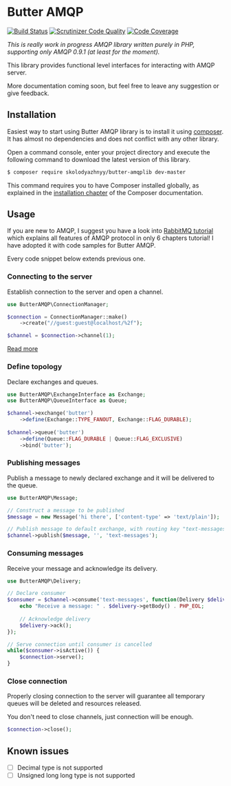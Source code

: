 # Butter AMQP

[![Build Status](https://travis-ci.org/skolodyazhnyy/butter-amqplib.svg?branch=master)](https://travis-ci.org/skolodyazhnyy/butter-amqplib)
[![Scrutinizer Code Quality](https://scrutinizer-ci.com/g/skolodyazhnyy/butter-amqplib/badges/quality-score.png?b=master)](https://scrutinizer-ci.com/g/skolodyazhnyy/butter-amqplib/?branch=master)
[![Code Coverage](https://scrutinizer-ci.com/g/skolodyazhnyy/butter-amqplib/badges/coverage.png?b=master)](https://scrutinizer-ci.com/g/skolodyazhnyy/butter-amqplib/?branch=master)

_This is really work in progress AMQP library written purely in PHP, supporting only AMQP 0.9.1 (at least for the moment)._
 
This library provides functional level interfaces for interacting with AMQP server.

More documentation coming soon, but feel free to leave any suggestion or give feedback.

## Installation

Easiest way to start using Butter AMQP library is to install it using [composer](https://getcomposer.org/doc/00-intro.md#introduction). 
It has almost no dependencies and does not conflict with any other library.

Open a command console, enter your project directory and execute the following command to download the latest version of this library.

```bash
$ composer require skolodyazhnyy/butter-amqplib dev-master
```

This command requires you to have Composer installed globally, as explained in the  [installation chapter](https://getcomposer.org/doc/00-intro.md)
of the Composer documentation.

## Usage

If you are new to AMQP, I suggest you have a look into [RabbitMQ tutorial](docs/rabbit-tutorial/tutorial-one.md) which
explains all features of AMQP protocol in only 6 chapters tutorial! I have adopted it with code samples for Butter AMQP.

Every code snippet below extends previous one.

### Connecting to the server

Establish connection to the server and open a channel.

```php
use ButterAMQP\ConnectionManager;

$connection = ConnectionManager::make()
    ->create("//guest:guest@localhost/%2f");

$channel = $connection->channel(1);
```

[Read more](/docs/connecting.md)

### Define topology

Declare exchanges and queues.

```php
use ButterAMQP\ExchangeInterface as Exchange;
use ButterAMQP\QueueInterface as Queue;

$channel->exchange('butter')
    ->define(Exchange::TYPE_FANOUT, Exchange::FLAG_DURABLE);
    
$channel->queue('butter')
    ->define(Queue::FLAG_DURABLE | Queue::FLAG_EXCLUSIVE)
    ->bind('butter');
```

### Publishing messages

Publish a message to newly declared exchange and it will be delivered to the queue.

```php
use ButterAMQP\Message;

// Construct a message to be published
$message = new Message('hi there', ['content-type' => 'text/plain']);

// Publish message to default exchange, with routing key "text-messages".
$channel->publish($message, '', 'text-messages');
```

### Consuming messages

Receive your message and acknowledge its delivery.

```php
use ButterAMQP\Delivery;

// Declare consumer
$consumer = $channel->consume('text-messages', function(Delivery $delivery) {
    echo "Receive a message: " . $delivery->getBody() . PHP_EOL;
    
    // Acknowledge delivery
    $delivery->ack();
});

// Serve connection until consumer is cancelled
while($consumer->isActive()) {
    $connection->serve();
}
```

### Close connection

Properly closing connection to the server will guarantee all temporary queues will be deleted and resources released.

You don't need to close channels, just connection will be enough.

```php
$connection->close();
```

## Known issues

- [ ] Decimal type is not supported
- [ ] Unsigned long long type is not supported

